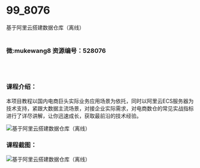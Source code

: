 # 99_8076
基于阿里云搭建数据仓库（离线）
<br/></br>
<h3>微:mukewang8 资源编号：528076</h3>
<br/></br>
<h3>课程介绍：</h3>
<p>本项目教程以国内电商巨头实际业务应用场景为依托，同时以阿里云ECS服务器为技术支持，紧跟大数据主流场景，对接企业实际需求，对电商数仓的常见实战指标进行了详尽讲解，让你迅速成长，获取最前沿的技术经验。</p>
<p><img src="https://www.ko996.com/wp-content/uploads/img/2019/10/356-56-300x169.jpg" alt="基于阿里云搭建数据仓库（离线）"></p>
<h3>课程截图：</h3>
<p><img src="https://www.ko996.com/wp-content/uploads/img/2019/10/1-110.png" alt="基于阿里云搭建数据仓库（离线）"></p>
